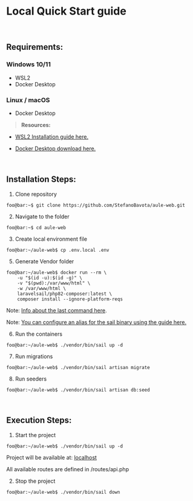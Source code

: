 # Local Quick Start guide

&nbsp;
## Requirements:

### Windows 10/11
- WSL2
- Docker Desktop

### Linux / macOS
- Docker Desktop

> **Resources:**

- [WSL2 Installation guide here.](https://docs.microsoft.com/en-us/windows/wsl/install)

- [Docker Desktop download here.](https://docs.docker.com/get-docker/)

&nbsp;
## Installation Steps:

1. Clone repository
```console
foo@bar:~$ git clone https://github.com/StefanoBavota/aule-web.git
```

2. Navigate to the folder
```console
foo@bar:~$ cd aule-web
```

3. Create local environment file
```console
foo@bar:~/aule-web$ cp .env.local .env
```

5. Generate Vendor folder
```console
foo@bar:~/aule-web$ docker run --rm \
    -u "$(id -u):$(id -g)" \
    -v "$(pwd):/var/www/html" \
    -w /var/www/html \
    laravelsail/php82-composer:latest \
    composer install --ignore-platform-reqs
```

Note: [Info about the last command here](https://laravel.com/docs/10.x/sail#installing-composer-dependencies-for-existing-projects).

Note: [You can configure an alias for the sail binary using the guide here.](https://laravel.com/docs/10.x/sail#configuring-a-shell-alias)

6. Run the containers
```console
foo@bar:~/aule-web$ ./vendor/bin/sail up -d
```

7. Run migrations
```console
foo@bar:~/aule-web$ ./vendor/bin/sail artisan migrate
```

8. Run seeders
```console
foo@bar:~/aule-web$ ./vendor/bin/sail artisan db:seed
```

&nbsp;
## Execution Steps:

1. Start the project
```console
foo@bar:~/aule-web$ ./vendor/bin/sail up -d
```

Project will be available at: [localhost](http://localhost)

All available routes are defined in /routes/api.php

2. Stop the project
```console
foo@bar:~/aule-web$ ./vendor/bin/sail down
```